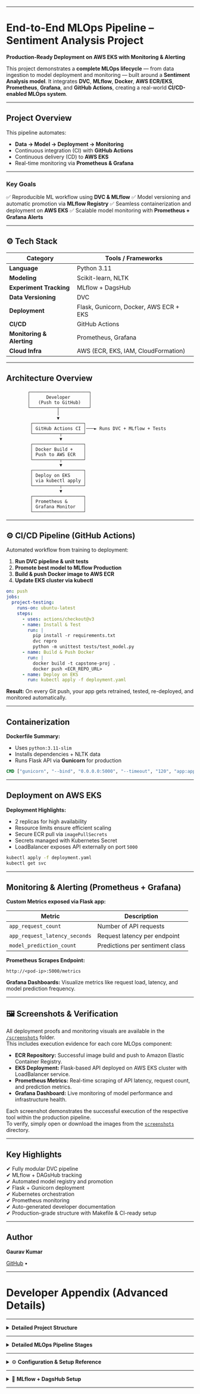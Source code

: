 
---

#  End-to-End MLOps Pipeline – Sentiment Analysis Project

**Production-Ready Deployment on AWS EKS with Monitoring & Alerting**

This project demonstrates a **complete MLOps lifecycle** — from data ingestion to model deployment and monitoring — built around a **Sentiment Analysis model**.
It integrates **DVC**, **MLflow**, **Docker**, **AWS ECR/EKS**, **Prometheus**, **Grafana**, and **GitHub Actions**, creating a real-world **CI/CD-enabled MLOps system**.

---

##  Project Overview

This pipeline automates:

* **Data → Model → Deployment → Monitoring**
* Continuous integration (CI) with **GitHub Actions**
* Continuous delivery (CD) to **AWS EKS**
* Real-time monitoring via **Prometheus & Grafana**
---
###  Key Goals

✅ Reproducible ML workflow using **DVC & MLflow**
✅ Model versioning and automatic promotion via **MLflow Registry**
✅ Seamless containerization and deployment on **AWS EKS**
✅ Scalable model monitoring with **Prometheus + Grafana Alerts**

---

## ⚙️ Tech Stack

| Category                  | Tools / Frameworks                     |
| ------------------------- | -------------------------------------- |
| **Language**              | Python 3.11                            |
| **Modeling**              | Scikit-learn, NLTK                     |
| **Experiment Tracking**   | MLflow + DagsHub                       |
| **Data Versioning**       | DVC                                    |
| **Deployment**            | Flask, Gunicorn, Docker, AWS ECR + EKS |
| **CI/CD**                 | GitHub Actions                         |
| **Monitoring & Alerting** | Prometheus, Grafana                    |
| **Cloud Infra**           | AWS (ECR, EKS, IAM, CloudFormation)    |

---

##  Architecture Overview

```text
        ┌──────────────────────┐
        │      Developer       │
        │   (Push to GitHub)   │
        └──────────┬───────────┘
                   │
                   ▼
         ┌───────────────────┐
         │ GitHub Actions CI │───► Runs DVC + MLflow + Tests
         └──────────┬────────┘
                    ▼
         ┌───────────────────┐
         │ Docker Build +    │
         │ Push to AWS ECR   │
         └──────────┬────────┘
                    ▼
         ┌───────────────────┐
         │ Deploy on EKS     │
         │ via kubectl apply │
         └──────────┬────────┘
                    ▼
         ┌───────────────────┐
         │ Prometheus &      │
         │ Grafana Monitor   │
         └───────────────────┘
```

---

## ⚙️ CI/CD Pipeline (GitHub Actions)

Automated workflow from training to deployment:

1. **Run DVC pipeline & unit tests**
2. **Promote best model to MLflow Production**
3. **Build & push Docker image to AWS ECR**
4. **Update EKS cluster via kubectl**

```yaml
on: push
jobs:
  project-testing:
    runs-on: ubuntu-latest
    steps:
      - uses: actions/checkout@v3
      - name: Install & Test
        run: |
          pip install -r requirements.txt
          dvc repro
          python -m unittest tests/test_model.py
      - name: Build & Push Docker
        run: |
          docker build -t capstone-proj .
          docker push <ECR_REPO_URL>
      - name: Deploy on EKS
        run: kubectl apply -f deployment.yaml
```

 **Result:**
On every Git push, your app gets retrained, tested, re-deployed, and monitored automatically.

---

##  Containerization

**Dockerfile Summary:**

* Uses `python:3.11-slim`
* Installs dependencies + NLTK data
* Runs Flask API via **Gunicorn** for production

```dockerfile
CMD ["gunicorn", "--bind", "0.0.0.0:5000", "--timeout", "120", "app:app"]
```

---

##  Deployment on AWS EKS

**Deployment Highlights:**

* 2 replicas for high availability
* Resource limits ensure efficient scaling
* Secure ECR pull via `imagePullSecrets`
* Secrets managed with Kubernetes Secret
* LoadBalancer exposes API externally on port `5000`

```bash
kubectl apply -f deployment.yaml
kubectl get svc
```

---

##  Monitoring & Alerting (Prometheus + Grafana)

**Custom Metrics exposed via Flask app:**

| Metric                        | Description                     |
| ----------------------------- | ------------------------------- |
| `app_request_count`           | Number of API requests          |
| `app_request_latency_seconds` | Request latency per endpoint    |
| `model_prediction_count`      | Predictions per sentiment class |

**Prometheus Scrapes Endpoint:**

```
http://<pod-ip>:5000/metrics
```

**Grafana Dashboards:**
Visualize metrics like request load, latency, and model prediction frequency.

---

## 🖼️ Screenshots & Verification

All deployment proofs and monitoring visuals are available in the [`/screenshots`](./screenshots) folder.  
This includes execution evidence for each core MLOps component:

- **ECR Repository:** Successful image build and push to Amazon Elastic Container Registry.  
- **EKS Deployment:** Flask-based API deployed on AWS EKS cluster with LoadBalancer service.  
- **Prometheus Metrics:** Real-time scraping of API latency, request count, and prediction metrics.  
- **Grafana Dashboard:** Live monitoring of model performance and infrastructure health.  

Each screenshot demonstrates the successful execution of the respective tool within the production pipeline.  
To verify, simply open or download the images from the [`screenshots`](./screenshots) directory.



---
##  Key Highlights

✔ Fully modular DVC pipeline  
✔ MLflow + DAGsHub tracking  
✔ Automated model registry and promotion  
✔ Flask + Gunicorn deployment  
✔ Kubernetes orchestration  
✔ Prometheus monitoring  
✔ Auto-generated developer documentation  
✔ Production-grade structure with Makefile & CI-ready setup  

---


##  Author

**Gaurav Kumar**

[GitHub](https://github.com/Gaurav9693089415) • 

---

#  Developer Appendix (Advanced Details)

---

<details>
<summary> <b>Detailed Project Structure</b></summary>

```
.
├── flask_app/
│   ├── app.py
│   ├── preprocessing_utility.py
│   ├── templates/
│   └── requirements.txt
├── models/
│   └── vectorizer.pkl
├── notebooks/
│   ├── IMDB.csv
│   ├── exp1.ipynb
│   └── exp2_bow_vs_tfidf.py
├── src/
│   ├── data/
│   ├── features/
│   ├── model/
│   └── logger/
├── scripts/
│   └── promote_model.py
├── deployment.yaml
├── Dockerfile
├── dvc.yaml
├── params.yaml
└── ci.yaml
```

</details>

---

<details>
<summary> <b>Detailed MLOps Pipeline Stages</b></summary>

**1️⃣ Data Ingestion** → Load data from AWS S3 or local CSV.
**2️⃣ Data Preprocessing** → Cleaning, normalization, lemmatization.
**3️⃣ Feature Engineering** → TF-IDF/BoW vectorization.
**4️⃣ Model Building** → Logistic Regression model training.
**5️⃣ Model Evaluation** → Accuracy, Precision, Recall, AUC.
**6️⃣ Model Registration** → MLflow model tracking + promotion.
**7️⃣ Deployment** → Flask + Docker + EKS.
**8️⃣ Monitoring** → Prometheus metrics, Grafana dashboards.
**9️⃣ Documentation** → Sphinx docs under `/docs`.

</details>

---

<details>
<summary>⚙️ <b>Configuration & Setup Reference</b></summary>

| File              | Purpose                                |
| ----------------- | -------------------------------------- |
| `params.yaml`     | Training hyperparameters               |
| `dvc.yaml`        | DVC pipeline stage definitions         |
| `Dockerfile`      | Containerization for production        |
| `deployment.yaml` | Kubernetes deployment configuration    |
| `ci.yaml`         | CI/CD workflow for GitHub Actions      |
| `Makefile`        | Simplified pipeline execution commands |
| `projectflow.txt` | Pipeline visualization                 |

</details>

---

<details>
<summary>🔗 <b>MLflow + DagsHub Setup</b></summary>

**Tracking URI:**

```
https://dagshub.com/<username>/MLOps-end-to-end-Project.mlflow
```

**Environment Variable:**

```bash
export CAPSTONE_TEST=<your_dagshub_token>
```

Registered Model: `my_model`
Automatically transitions from **Staging → Production** after evaluation.

</details>

---
